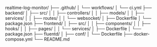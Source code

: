 realtime-log-monitor/
├── .github/
│   └── workflows/
│       └── ci.yml
├── backend/
│   ├── src/
│   │   ├── controllers/
│   │   ├── models/
│   │   ├── services/
│   │   ├── routes/
│   │   └── websocket/
│   ├── Dockerfile
│   └── package.json
├── frontend/
│   ├── src/
│   │   ├── components/
│   │   ├── hooks/
│   │   ├── pages/
│   │   └── services/
│   ├── Dockerfile
│   └── package.json
├── fluentd/
│   ├── conf/
│   └── Dockerfile
├── docker-compose.yml
└── README.md
